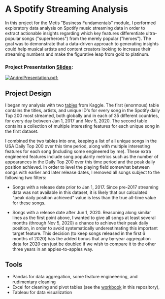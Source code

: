 # A Spotify Streaming Analysis

In this project for the Metis "Business Fundamentals" module, I performed exploratory data analysis on Spotify music streaming data in order to extract actionable insights regarding which key features differentiate ultra-popular songs ("superheroes") from the merely popular ("heroes").  The goal was to demonstrate that a data-driven approach to generating insights could help musical artists and content creators looking to  increase their streaming numbers and make the figurative leap from gold to platinum. 

### Project Presentation [Slides](https://github.com/andreilevin/BF_project/blob/main/AndreiPresentation.pdf): 

[![AndreiPresentation.pdf:](https://raw.githubusercontent.com/andreilevin/BF_project/main/cover_screenshot.jpg)](https://github.com/andreilevin/BF_project/blob/main/AndreiPresentation.pdf)

## Project Design

I began my analysis with two [tables](https://www.kaggle.com/pepepython/spotify-huge-database-daily-charts-over-3-years?select=Database+to+calculate+popularity.csv) from Kaggle.  The first (enormous) table contains the titles, artists, and unique ID's for every song in the Spotify daily Top 200 most streamed, both globally and in each of 35 different countries, for every day between Jan 1, 2017 and Nov 5, 2020.   The second table contains a collection of multiple interesting features for each unique song in the first dataset. 

I combined the two tables into one, keeping a list of all unique songs in the USA Daily Top 200 over this time period, along with multiple interesting features for each song (including some engineered by me).  These extra engineered features include song popularity metrics such as the number of appearances in the Daily Top 200 over this time period and the peak daily position achieved.  In order to level the playing field somewhat between songs with earlier and later release dates, I removed all songs subject to the following two filters:

- Songs with a release date prior to Jan 1, 2017.   Since pre-2017 streaming data was not available in this dataset, it is likely that our calculated "peak daily position achieved" value is less than the true all-time value for these songs.

- Songs with a release date after Jun 1, 2020.   Reasoning along similar lines as the first point above, I wanted to give all songs at least several months (through Nov 5, 2020) a chance to achieve their peak daily position, in order to avoid systematically underestimating this important target feature.  This decision (to keep songs released in the first 6 months of 2020) has the added bonus that any by-year aggregation data for 2020 can just be doubled if we wish to compare it to the other three years in an apples-to-apples way.

## Tools 

* Pandas for data aggregation, some feature engineeering, and rudimentary cleaning
* Excel for cleaning and pivot tables (see the [workbook](https://github.com/andreilevin/BF_project/blob/main/myspotify.xlsx) in this repository), 
* Tableau for data visualization
